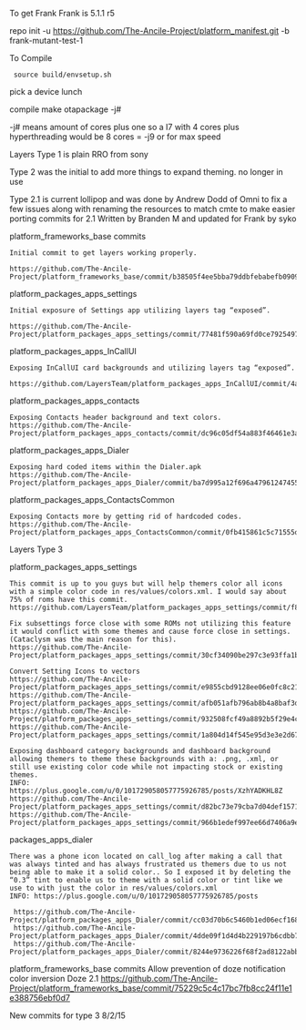  To get Frank
 Frank is 5.1.1 r5

repo init -u https://github.com/The-Ancile-Project/platform_manifest.git -b frank-mutant-test-1

To Compile

     source build/envsetup.sh

pick a device
     lunch

compile
     make otapackage -j#

-j# means amount of cores plus one so a I7 with 4 cores plus hyperthreading would be 8 cores = -j9 or for max speed


Layers Type 1 is plain RRO from sony

Type 2 was the initial to add more things to expand theming. no longer in use

Type 2.1 is current lollipop and was done by Andrew Dodd of Omni to fix a few issues along with renaming the resources to match cmte to make easier porting
commits for 2.1
Written by Branden M and updated for Frank by syko

  platform_frameworks_base commits

    Initial commit to get layers working properly.
    
    https://github.com/The-Ancile-Project/platform_frameworks_base/commit/b38505f4ee5bba79ddbfebabefb090955d76b773


  platform_packages_apps_settings

    Initial exposure of Settings app utilizing layers tag “exposed”.
    
    https://github.com/The-Ancile-Project/platform_packages_apps_settings/commit/77481f590a69fd0ce7925497c64a53dca697fc35


   platform_packages_apps_InCallUI

    Exposing InCallUI card backgrounds and utilizing layers tag “exposed”.
     https://github.com/LayersTeam/platform_packages_apps_InCallUI/commit/4af8219e3344ca07052215298f6eff2b879bb62d
    
   platform_packages_apps_contacts

    Exposing Contacts header background and text colors. 
    https://github.com/The-Ancile-Project/platform_packages_apps_contacts/commit/dc96c05df54a883f46461e3a514693c175337649
    
   platform_packages_apps_Dialer
   
    Exposing hard coded items within the Dialer.apk
    https://github.com/The-Ancile-Project/platform_packages_apps_Dialer/commit/ba7d995a12f696a479612474558996bbddfb66f6
   
   platform_packages_apps_ContactsCommon

    Exposing Contacts more by getting rid of hardcoded codes.
    https://github.com/The-Ancile-Project/platform_packages_apps_ContactsCommon/commit/0fb415861c5c71555d61a23e1f04153e096980b2
    
Layers Type 3

   platform_packages_apps_settings
    
    This commit is up to you guys but will help themers color all icons with a simple color code in res/values/colors.xml. I would say about 75% of roms have this commit.
    https://github.com/LayersTeam/platform_packages_apps_settings/commit/f84f50e8e4c96713bed75f49f7fb093f67714f4f

    Fix subsettings force close with some ROMs not utilizing this feature it would conflict with some themes and cause force close in settings.(Cataclysm was the main reason for this).
    https://github.com/The-Ancile-Project/platform_packages_apps_settings/commit/30cf34090be297c3e93ffa1b0141a07912a8bfb6
    
    Convert Setting Icons to vectors
    https://github.com/The-Ancile-Project/platform_packages_apps_settings/commit/e9855cbd9128ee06e0fc8c211631eb10aa2e7b9f
    https://github.com/The-Ancile-Project/platform_packages_apps_settings/commit/afb051afb796ab8b4a8baf3da833a4ea07fa8590
    https://github.com/The-Ancile-Project/platform_packages_apps_settings/commit/932508fcf49a8892b5f29e4caefe37eb9bb91b6d
    https://github.com/The-Ancile-Project/platform_packages_apps_settings/commit/1a804d14f545e95d3e3e2d6704e962f6f218b50a
       
    Exposing dashboard category backgrounds and dashboard background allowing themers to theme these backgrounds with a: .png, .xml, or still use existing color code while not impacting stock or existing themes. 
    INFO:  https://plus.google.com/u/0/101729058057775926785/posts/XzhYADKHL8Z
    https://github.com/The-Ancile-Project/platform_packages_apps_settings/commit/d82bc73e79cba7d04def1571656d42e972d9aa27
    https://github.com/The-Ancile-Project/platform_packages_apps_settings/commit/966b1edef997ee66d7406a9edf737bc85c9601e7
    
packages_apps_dialer

    There was a phone icon located on call_log after making a call that was always tinted and has always frustrated us themers due to us not being able to make it a solid color.. So I exposed it by deleting the “0.3” tint to enable us to theme with a solid color or tint like we use to with just the color in res/values/colors.xml 
    INFO: https://plus.google.com/u/0/101729058057775926785/posts

     https://github.com/The-Ancile-Project/platform_packages_apps_Dialer/commit/cc03d70b6c5460b1ed06ecf16825a4340139b8db
     https://github.com/The-Ancile-Project/platform_packages_apps_Dialer/commit/4dde09f1d4d4b229197b6cdbb7a5794f95f6a5e5
     https://github.com/The-Ancile-Project/platform_packages_apps_Dialer/commit/8244e9736226f68f2ad8122abb8a90223cd8beec
     
 platform_frameworks_base commits
    Allow prevention of doze notification color inversion Doze 2.1
    https://github.com/The-Ancile-Project/platform_frameworks_base/commit/75229c5c4c17bc7fb8cc24f11e1e388756ebf0d7
    
New commits for type 3 8/2/15
    

